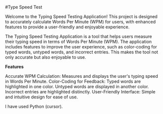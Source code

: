 #Type Speed Test

Welcome to the Typing Speed Testing Application! This project is designed to accurately calculate Words Per Minute (WPM) for users, with enhanced features to provide a user-friendly and enjoyable experience.

The Typing Speed Testing Application is a tool that helps users measure their typing speed in terms of Words Per Minute (WPM). The application includes features to improve the user experience, such as color-coding for typed words, untyped words, and incorrect entries. This makes the tool not only accurate but also enjoyable to use.

**Features**

Accurate WPM Calculation: Measures and displays the user's typing speed in Words Per Minute.
Color-Coding for Feedback:
Typed words are highlighted in one color.
Untyped words are displayed in another color.
Incorrect entries are highlighted distinctly.
User-Friendly Interface: Simple and intuitive design for ease of use.

I have used Python (cursor).
